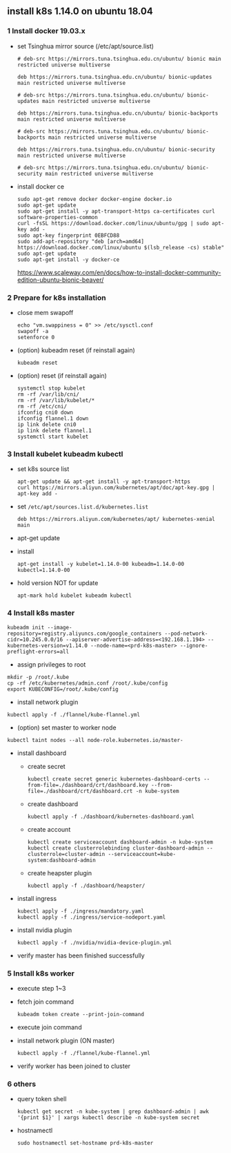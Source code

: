 ## install k8s 1.14.0 on ubuntu 18.04 

### 1 Install docker 19.03.x

- set Tsinghua mirror source (/etc/apt/source.list)

  ```
  # deb-src https://mirrors.tuna.tsinghua.edu.cn/ubuntu/ bionic main restricted universe multiverse
  
  deb https://mirrors.tuna.tsinghua.edu.cn/ubuntu/ bionic-updates main restricted universe multiverse
  
  # deb-src https://mirrors.tuna.tsinghua.edu.cn/ubuntu/ bionic-updates main restricted universe multiverse
  
  deb https://mirrors.tuna.tsinghua.edu.cn/ubuntu/ bionic-backports main restricted universe multiverse
  
  # deb-src https://mirrors.tuna.tsinghua.edu.cn/ubuntu/ bionic-backports main restricted universe multiverse
  
  deb https://mirrors.tuna.tsinghua.edu.cn/ubuntu/ bionic-security main restricted universe multiverse
  
  # deb-src https://mirrors.tuna.tsinghua.edu.cn/ubuntu/ bionic-security main restricted universe multiverse
  ```

- install docker ce

  ```
  sudo apt-get remove docker docker-engine docker.io
  sudo apt-get update
  sudo apt-get install -y apt-transport-https ca-certificates curl software-properties-common
  curl -fsSL https://download.docker.com/linux/ubuntu/gpg | sudo apt-key add -
  sudo apt-key fingerprint 0EBFCD88
  sudo add-apt-repository "deb [arch=amd64] https://download.docker.com/linux/ubuntu $(lsb_release -cs) stable"
  sudo apt-get update
  sudo apt-get install -y docker-ce
  ```

  https://www.scaleway.com/en/docs/how-to-install-docker-community-edition-ubuntu-bionic-beaver/



### 2 Prepare for k8s installation

- close mem swapoff

  ```
  echo "vm.swappiness = 0" >> /etc/sysctl.conf
  swapoff -a
  setenforce 0
  ```

- (option) kubeadm reset  (if reinstall again)

  ```
  kubeadm reset
  ```

- (option) reset  (if reinstall again)

  ```
  systemctl stop kubelet
  rm -rf /var/lib/cni/
  rm -rf /var/lib/kubelet/*
  rm -rf /etc/cni/
  ifconfig cni0 down
  ifconfig flannel.1 down
  ip link delete cni0
  ip link delete flannel.1
  systemctl start kubelet
  ```

  

### 3 Install kubelet kubeadm kubectl

- set k8s source list 

  ```
  apt-get update && apt-get install -y apt-transport-https
  curl https://mirrors.aliyun.com/kubernetes/apt/doc/apt-key.gpg | apt-key add - 
  ```

- set `/etc/apt/sources.list.d/kubernetes.list`

  ```
  deb https://mirrors.aliyun.com/kubernetes/apt/ kubernetes-xenial main
  ```

- apt-get update 

- install

  ```
  apt-get install -y kubelet=1.14.0-00 kubeadm=1.14.0-00 kubectl=1.14.0-00
  ```

- hold version NOT for update

  ```
  apt-mark hold kubelet kubeadm kubectl
  ```

  


### 4 Install k8s master

```
kubeadm init --image-repository=registry.aliyuncs.com/google_containers --pod-network-cidr=10.245.0.0/16 --apiserver-advertise-address=<192.168.1.194> --kubernetes-version=v1.14.0 --node-name=<prd-k8s-master> --ignore-preflight-errors=all
```

- assign privileges to root

```
mkdir -p /root/.kube
cp -rf /etc/kubernetes/admin.conf /root/.kube/config
export KUBECONFIG=/root/.kube/config
```

- install network plugin

```
kubectl apply -f ./flannel/kube-flannel.yml
```

- (option) set master to worker node

```
kubectl taint nodes --all node-role.kubernetes.io/master-
```

- install dashboard 

  - create secret

    ```
    kubectl create secret generic kubernetes-dashboard-certs --from-file=./dashboard/crt/dashboard.key --from-file=./dashboard/crt/dashboard.crt -n kube-system
    ```

  - create dashboard	

    ```
    kubectl apply -f ./dashboard/kubernetes-dashboard.yaml	
    ```

  - create account

    ```
    kubectl create serviceaccount dashboard-admin -n kube-system
    kubectl create clusterrolebinding cluster-dashboard-admin --clusterrole=cluster-admin --serviceaccount=kube-system:dashboard-admin
    ```

  - create heapster plugin

    ```
    kubectl apply -f ./dashboard/heapster/
    ```

- install ingress

  ```
  kubectl apply -f ./ingress/mandatory.yaml
  kubectl apply -f ./ingress/service-nodeport.yaml
  ```

- install nvidia plugin

  ```
  kubectl apply -f ./nvidia/nvidia-device-plugin.yml
  ```

- verify master has been finished successfully

### 5 Install k8s worker

- execute step 1~3

- fetch join command 

  ```
  kubeadm token create --print-join-command
  ```

- execute join command 

- install network plugin (ON master)

  ```
  kubectl apply -f ./flannel/kube-flannel.yml
  ```

- verify worker has been joined to cluster 

### 6 others

- query token shell 

  ```
  kubectl get secret -n kube-system | grep dashboard-admin | awk '{print $1}' | xargs kubectl describe -n kube-system secret
  ```

- hostnamectl

  ```
  sudo hostnamectl set-hostname prd-k8s-master
  ```

  

